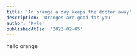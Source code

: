 ```yaml
---
title: 'An orange a day keeps the doctor away'
description: 'Oranges are good for you'
author: 'Kyle'
publishedAtIso: '2023-02-05'
---
```


hello orange
